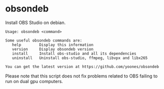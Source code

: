 obsondeb
========

Install OBS Studio on debian.

```
Usage: obsondeb <command>

Some useful obsondeb commands are:
   help        Display this information
   version     Display obsondeb version
   install     Install obs-studio and all its dependencies
   uninstall   Uninstall obs-studio, ffmpeg, libvpx and libx265

You can get the latest version at https://github.com/yoones/obsondeb
```

Please note that this script does not fix problems related to OBS failing to run on dual gpu computers.
